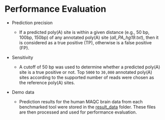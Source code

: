 # Performance Evaluation  

* Prediction precision
  * If a predicted poly(A) site is within a given distance (e.g., 50 bp, 100bp, 150bp) of any annotated poly(A) site (_all_PA_hg19.txt_), then it is considered as a true positive (TP), otherwise is a false positive (FP). 
	
 
* Sensitivity
  * A cutoff of 50 bp was used to determine whether a predicted poly(A) site is a true positive or not. Top `5000` to `30,000` annotated poly(A) sites according to the supported number of reads were chosen as the reference poly(A) sites.
  
* Demo data
  * Prediction results for the human MAQC brain data from each benchmarked tool were stored in the [result_data](https://github.com/BMILAB/APAsurvey/tree/master/result_data) folder. These files are then processed and used for performance evaluation.
